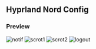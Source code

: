 ## Hyprland Nord Config

### Preview
![notif](https://github.com/fxs1l/dotfiles/assets/62643719/cbeec724-3778-4602-a7f7-63869210d796)
![scrot1](https://github.com/fxs1l/dotfiles/assets/62643719/85b0b98b-5126-4905-a3cd-0572568ae2d0)
![scrot2](https://github.com/fxs1l/dotfiles/assets/62643719/4a631e07-dc86-4b4a-9d92-baa7cd8bcd84)
![logout](https://github.com/fxs1l/dotfiles/assets/62643719/c42d8165-8531-4f97-bbc7-ee2b19d8b6cf)
